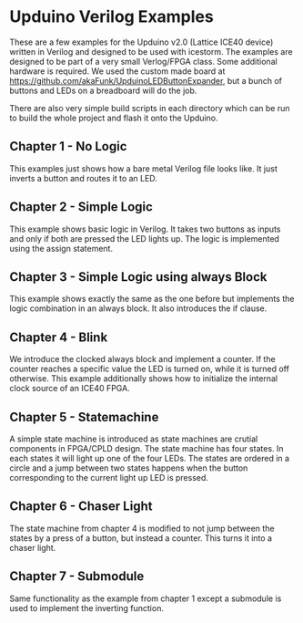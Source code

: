 # Upduino Verilog Examples
These are a few examples for the Upduino v2.0 (Lattice ICE40 device)
written in Verilog and designed to be used with icestorm. The examples
are designed to be part of a very small Verlog/FPGA class. Some
additional hardware is required. We used the custom made board at
https://github.com/akaFunk/UpduinoLEDButtonExpander, but a bunch of
buttons and LEDs on a breadboard will do the job.

There are also very simple build scripts in each directory which can be
run to build the whole project and flash it onto the Upduino.

## Chapter 1 - No Logic
This examples just shows how a bare metal Verilog file looks like.
It just inverts a button and routes it to an LED.

## Chapter 2 - Simple Logic
This example shows basic logic in Verilog. It takes two buttons as
inputs and only if both are pressed the LED lights up. The logic is
implemented using the assign statement.

## Chapter 3 - Simple Logic using always Block
This example shows exactly the same as the one before but implements
the logic combination in an always block. It also introduces the if
clause.

## Chapter 4 - Blink
We introduce the clocked always block and implement a counter. If the
counter reaches a specific value the LED is turned on, while it is
turned off otherwise. This example additionally shows how to initialize
the internal clock source of an ICE40 FPGA.

## Chapter 5 - Statemachine
A simple state machine is introduced as state machines are crutial
components in FPGA/CPLD design. The state machine has four states. In
each states it will light up one of the four LEDs. The states are
ordered in a circle and a jump between two states happens when the
button corresponding to the current light up LED is pressed.

## Chapter 6 - Chaser Light
The state machine from chapter 4 is modified to not jump between the
states by a press of a button, but instead a counter. This turns it into
a chaser light.

## Chapter 7 - Submodule
Same functionality as the example from chapter 1 except a submodule is
used to implement the inverting function.
